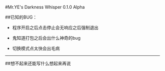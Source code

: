 #Mr.YE's Darkness Whisper 0.1.0 Alpha

##已知的BUG：

- 程序开启之后点击停止会无响应之后强制退出

- 鬼知道打包之后会出什么神奇的bug

- 切换模式点太快会出毛病

---

##想不起来还能写什么想起来再说